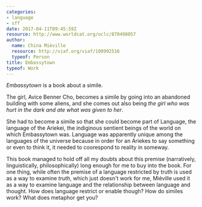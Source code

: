 ```yaml
---
categories:
- language
- sff
date: 2017-04-11T09:45:59Z
resource: http://www.worldcat.org/oclc/870498057
author:
  name: China Miéville
  resource: http://viaf.org/viaf/100992516
  typeof: Person
title: Embassytown
typeof: Work
---
```


*Embassytown* is a book about a simile.

The girl, Avice Benner Cho, becomes a simile by going into an
abandoned building with some aliens, and she comes out also being *the
girl who was hurt in the dark and ate what was given to her*.

She had to become a simile so that she could become part of Language,
the language of the Ariekei, the indiginous sentient beings of the
world on which Embassytown was. Language was apparently unique among
the languages of the universe because in order for an Ariekes to say
something or even to think it, it needed to coorespond to reality in
someway.

This book managed to hold off all my doubts about this premise
(narratively, linguistically, philosophically) long enough for me to
buy into the book. For one thing, while often the premise of a
language restricted by truth is used as a way to examine *truth*,
which just doesn't work for me, Miéville used it as a way to examine
language and the relationship between language and thought. How does
language restrict or enable though? How do similes work? What does
metaphor get you?
